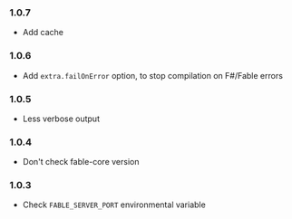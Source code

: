 ### 1.0.7

* Add cache

### 1.0.6

* Add `extra.failOnError` option, to stop compilation on F#/Fable errors

### 1.0.5

* Less verbose output

### 1.0.4

* Don't check fable-core version

### 1.0.3

* Check `FABLE_SERVER_PORT` environmental variable
